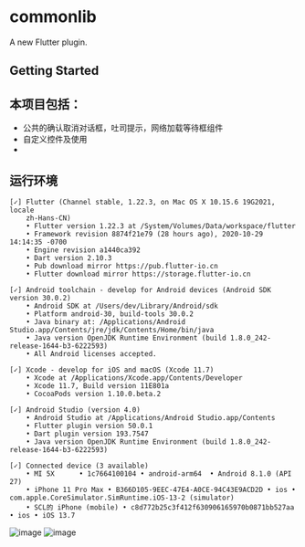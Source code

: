 # commonlib

A new Flutter plugin.

## Getting Started

## 本项目包括：

- 公共的确认取消对话框，吐司提示，网络加载等待框组件
- 自定义控件及使用
- 


## 运行环境

```
[✓] Flutter (Channel stable, 1.22.3, on Mac OS X 10.15.6 19G2021, locale
    zh-Hans-CN)
    • Flutter version 1.22.3 at /System/Volumes/Data/workspace/flutter
    • Framework revision 8874f21e79 (28 hours ago), 2020-10-29 14:14:35 -0700
    • Engine revision a1440ca392
    • Dart version 2.10.3
    • Pub download mirror https://pub.flutter-io.cn
    • Flutter download mirror https://storage.flutter-io.cn

[✓] Android toolchain - develop for Android devices (Android SDK version 30.0.2)
    • Android SDK at /Users/dev/Library/Android/sdk
    • Platform android-30, build-tools 30.0.2
    • Java binary at: /Applications/Android Studio.app/Contents/jre/jdk/Contents/Home/bin/java
    • Java version OpenJDK Runtime Environment (build 1.8.0_242-release-1644-b3-6222593)
    • All Android licenses accepted.

[✓] Xcode - develop for iOS and macOS (Xcode 11.7)
    • Xcode at /Applications/Xcode.app/Contents/Developer
    • Xcode 11.7, Build version 11E801a
    • CocoaPods version 1.10.0.beta.2

[✓] Android Studio (version 4.0)
    • Android Studio at /Applications/Android Studio.app/Contents
    • Flutter plugin version 50.0.1
    • Dart plugin version 193.7547
    • Java version OpenJDK Runtime Environment (build 1.8.0_242-release-1644-b3-6222593)

[✓] Connected device (3 available)
    • MI 5X      • 1c7664100104 • android-arm64  • Android 8.1.0 (API 27)
    • iPhone 11 Pro Max • B366D105-9EEC-47E4-A0CE-94C43E9ACD2D • ios • com.apple.CoreSimulator.SimRuntime.iOS-13-2 (simulator)
    • SCL的 iPhone (mobile) • c8d772b25c3f412f630906165970b0871bb527aa • ios • iOS 13.7
```
![image](https://github.com/JeremyTanZone/flutter_commonlib/screenshots/screen_home.png)
![image](https://github.com/JeremyTanZone/flutter_commonlib/screenshots/screen_dialog.png)